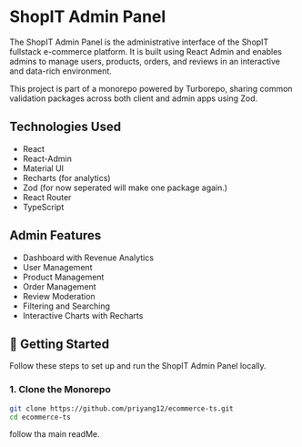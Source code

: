 # ShopIT Admin Panel

The ShopIT Admin Panel is the administrative interface of the ShopIT fullstack e-commerce platform. It is built using React Admin and enables admins to manage users, products, orders, and reviews in an interactive and data-rich environment.

This project is part of a monorepo powered by Turborepo, sharing common validation packages across both client and admin apps using Zod.

## Technologies Used

- React
- React-Admin
- Material UI
- Recharts (for analytics)
- Zod (for now seperated will make one package again.)
- React Router
- TypeScript

## Admin Features

- Dashboard with Revenue Analytics
- User Management
- Product Management
- Order Management
- Review Moderation
- Filtering and Searching
- Interactive Charts with Recharts

## 🚀 Getting Started

Follow these steps to set up and run the ShopIT Admin Panel locally.

### 1. Clone the Monorepo

```bash
git clone https://github.com/priyang12/ecommerce-ts.git
cd ecommerce-ts
```

follow tha main readMe.
